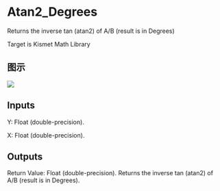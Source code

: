 # Atan2_Degrees

Returns the inverse tan (atan2) of A/B (result is in Degrees)

Target is Kismet Math Library

## 图示

![]($-20221218-19555794.png)

## Inputs

Y: Float (double-precision).

X: Float (double-precision).  

## Outputs

Return Value: Float (double-precision). Returns the inverse tan (atan2) of A/B (result is in Degrees).


